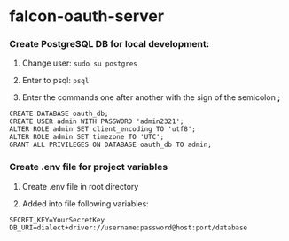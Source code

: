 # falcon-oauth-server

### Create PostgreSQL DB for local development:

1. Change user: `sudo su postgres`

2. Enter to psql: `psql`

3. Enter the commands one after another with the sign of the semicolon **;**
```
CREATE DATABASE oauth_db;
CREATE USER admin WITH PASSWORD 'admin2321';
ALTER ROLE admin SET client_encoding TO 'utf8';
ALTER ROLE admin SET timezone TO 'UTC';
GRANT ALL PRIVILEGES ON DATABASE oauth_db TO admin;
```

### Create .env file for project variables 

1. Create .env file in root directory

2. Added into file following variables:
```
SECRET_KEY=YourSecretKey
DB_URI=dialect+driver://username:password@host:port/database
```